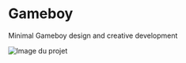 # Gameboy
Minimal Gameboy design and creative development

![Image du projet](https://repository-images.githubusercontent.com/522599083/6ea02772-9175-47cd-bf58-9be98b726cef)

